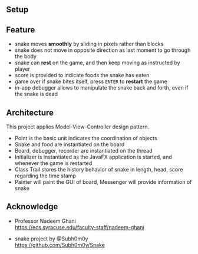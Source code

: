 ## Setup
## Feature
- snake moves **smoothly** by sliding in pixels rather than blocks
- snake does not move in opposite direction as last moment
to go through the body
- snake can **rest** on the game, and then keep moving as 
instructed by player
- score is provided to indicate foods the snake has eaten
- game over if snake bites itself, press `ENTER` to **restart** the game
- in-app debugger allows to manipulate the snake back and forth,
even if the snake is dead

## Architecture
This project applies Model-View-Controller design pattern.

[//]: # (#### Model)
- Point is the basic unit indicates the coordination of objects
- Snake and food are instantiated on the board
- Board, debugger, recorder are instantiated on the thread
- Initializer is instantiated as the JavaFX application is started,
and whenever the game is restarted
- Class Trail stores the history behavior of snake in 
length, head, score regarding the time stamp
- Painter will paint the GUI of board, Messenger will provide
information of snake
## Acknowledge
- Professor Nadeem Ghani \
  https://ecs.syracuse.edu/faculty-staff/nadeem-ghani

- snake project by @Subh0m0y \
https://github.com/Subh0m0y/Snake

